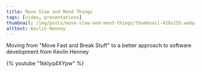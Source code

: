 ```yaml
---
title: Move Slow and Mend Things
tags: [video, presentations]
thumbnail: /img/posts/move-slow-and-mend-things/thumbnail-420x255.webp
alttext: Kevlin Henney
---
```


Moving from "Move Fast and Break Stuff" to a better approach to software development from Kevlin Henney

{% youtube "1kklyq4XYpw" %}
